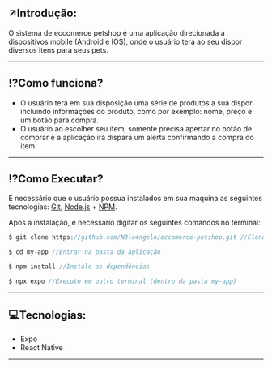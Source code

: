 ## ↗Introdução:

O sistema de eccomerce petshop é uma aplicação direcionada a dispositivos mobile (Android e IOS), onde o usuário terá ao seu dispor diversos itens para seus pets.

---

## ⁉Como funciona?

- O usuário terá em sua disposição uma série de produtos a sua dispor incluindo informações do produto, como por exemplo: nome, preço e um botão para compra.
- O usuário ao escolher seu item, somente precisa apertar no botão de comprar e a aplicação irá dispará um alerta confirmando a compra do item.

---

## ⁉Como Executar?

  É necessário que o usuário possua instalados em sua maquina as seguintes tecnologias: [Git](https://git-scm.com/), [Node.js](https://nodejs.org/en) + [NPM](https://www.npmjs.com/).

Após a instalação, é necessário digitar os seguintes comandos no terminal:

```jsx
$ git clone https://github.com/N3lo4ngelo/eccomerce-petshop.git //Clonar Repositório

$ cd my-app //Entrar na pasta da aplicação

$ npm install //Instale as dependências

$ npx expo //Execute em outro terminal (dentro da pasta my-app)
```

---

## 💻Tecnologias:

- Expo
- React Native

---
